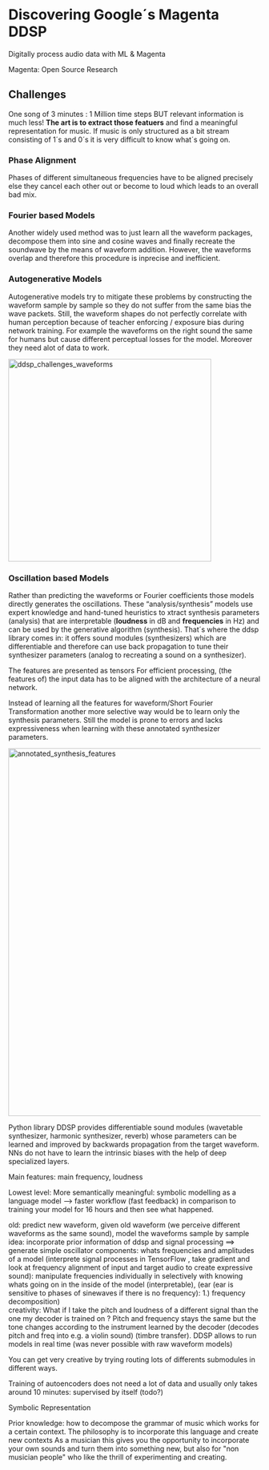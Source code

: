 # Discovering Google´s Magenta DDSP 

Digitally process audio data with ML &amp; Magenta 

Magenta: Open Source Research 

## Challenges    
 
One song of 3 minutes : 1 Million time steps BUT relevant information is much less! **The art is to extract those featuers** and find a meaningful representation for music. If music is only structured as a bit stream consisting of 1´s and 0´s it is very difficult to know what´s going on.  

### Phase Alignment

Phases of different simultaneous frequencies have to be aligned precisely else they cancel each other out or become to loud which leads to an overall bad mix.

### Fourier based Models
Another widely used method was to just learn all the waveform packages, decompose them into sine and cosine waves and finally recreate the soundwave by the means of waveform addition. However, the waveforms overlap and therefore this procedure is inprecise and inefficient.   

### Autogenerative Models
Autogenerative models try to mitigate these problems by constructing the waveform sample by sample so they do not suffer from the same bias the wave packets. 
Still, the waveform shapes do not perfectly correlate with human perception because of teacher enforcing / exposure bias during network training.
For example the waveforms on the right sound the same for humans but cause different perceptual losses for the model. Moreover they need alot of data to work. 

<img width="405" alt="ddsp_challenges_waveforms" src="https://user-images.githubusercontent.com/24375094/208299823-f1c3ce8c-39d0-4bb2-96dc-d0043be9c0e3.png"> 

### Oscillation based Models

Rather than predicting the waveforms or Fourier coefficients those models directly generates the oscillations. These “analysis/synthesis” models use expert knowledge and hand-tuned heuristics to xtract synthesis parameters (analysis) that are interpretable (**loudness** in dB and **frequencies** in Hz) and can be
used by the generative algorithm (synthesis). That´s where the ddsp library comes in: it offers sound modules (synthesizers) which are differentiable and therefore can use back propagation to tune their synthesizer parameters (analog to recreating a sound on a synthesizer). 


The features are presented as tensors 
For efficient processing, (the features of) the input data has to be aligned with the architecture of a neural network.  


Instead of learning all the features for waveform/Short Fourier Transformation another more selective way would be to learn only the synthesis parameters. 
Still the model is prone to errors and lacks expressiveness when learning with these annotated synthesizer parameters. 

<img width="735" alt="annotated_synthesis_features" src="https://user-images.githubusercontent.com/24375094/208300159-41de5390-199c-4b90-bd7d-328f2d28b29a.png"> 

Python library DDSP provides differentiable sound modules (wavetable synthesizer, harmonic synthesizer, reverb) whose parameters can be learned and improved by backwards propagation from the target waveform.
NNs do not have to learn the intrinsic biases with the help of deep specialized layers. 

Main features: main frequency, loudness

Lowest level: 
More semantically meaningful: symbolic modelling as a language model --> faster workflow (fast feedback) in comparison to training your model for 16 hours and then see what happened.


old: predict new waveform, given old waveform (we perceive different waveforms as the same sound), model the waveforms sample by sample 
idea: incorporate prior information of ddsp and signal processing ==> generate simple oscillator components: whats frequencies and amplitudes of a model (interprete signal processes in TensorFlow , take gradient and look at frequency alignment of input and target audio to create expressive sound): manipulate frequencies individually in selectively with knowing whats going on in the inside of the model (interpretable),  (ear (ear is sensitive to phases of sinewaves if there is no frequency): 1.) frequency decomposition)  
creativity: What if I take the pitch and loudness of a different signal than the one my decoder is trained on ? 
Pitch and frequency stays the same but the tone changes according to the instrument learned by the decoder (decodes pitch and freq into e.g. a violin sound) (timbre transfer). DDSP allows to run models in real time (was never possible with raw waveform models)  

You can get very creative by trying routing lots of differents submodules in different ways. 

Training of autoencoders does not need a lot of data and usually only takes around 10 minutes: supervised by itself (todo?) 

Symbolic Representation 

Prior knowledge: how to decompose the grammar of music which works for a certain context. The philosophy is to incorporate this language and create new contexts
As a musician this gives you the opportunity to incorporate your own sounds and turn them into something new, but also for "non musician people" who like the thrill of experimenting and creating. 






  

